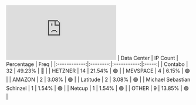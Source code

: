 ![Diagramm](https://github.com/111STAVR111/props/blob/main/Story/Decentralization/1/README.md)
| Data Center | IP Count | Percentage | Freq |
|:------------:|:--------:|:-----------:|:-----:|
| Contabo | 32 | 49.23% | 🔴 |
| HETZNER | 14 | 21.54% | 🟢 |
| MEVSPACE | 4 | 6.15% | 🟢 |
| AMAZON | 2 | 3.08% | 🟢 |
| Latitude | 2 | 3.08% | 🟢 |
| Michael Sebastian Schinzel | 1 | 1.54% | 🟢 |
| Netcup | 1 | 1.54% | 🟢 |
| OTHER | 9 | 13.85% | 🟢 |